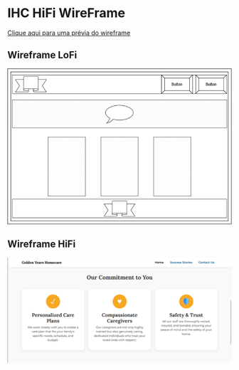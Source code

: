# IHC HiFi WireFrame

[Clique aqui para uma prévia do wireframe](https://g.co/gemini/share/c88b7f3e24ad)

## Wireframe LoFi
![Tela de início LoFi](wireframe.drawio.png)

## Wireframe HiFi
![Tela de início HiFi](site.png)